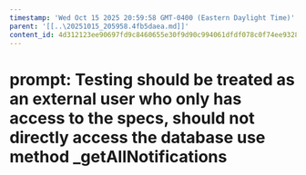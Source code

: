 ```yaml
---
timestamp: 'Wed Oct 15 2025 20:59:58 GMT-0400 (Eastern Daylight Time)'
parent: '[[..\20251015_205958.4fb5daea.md]]'
content_id: 4d312123ee90697fd9c8460655e30f9d90c994061dfdf078c0f74ee9328ff634
---
```


# prompt: Testing should be treated as an external user who only has access to the specs, should not directly access the database use method \_getAllNotifications
